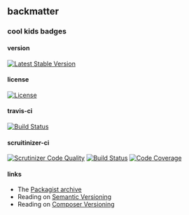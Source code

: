 
## backmatter

### cool kids badges

#### version

[![Latest Stable Version](https://poser.pugx.org/henderjon/chevron-hooks/v/stable.svg)](https://packagist.org/packages/henderjon/chevron-hooks)

#### license

[![License](https://poser.pugx.org/henderjon/chevron-hooks/license.svg)](https://packagist.org/packages/henderjon/chevron-hooks)

#### travis-ci

[![Build Status](https://travis-ci.org/henderjon/chevron.hooks.svg?branch=master)](https://travis-ci.org/henderjon/chevron.hooks)

#### scruitinizer-ci

[![Scrutinizer Code Quality](https://scrutinizer-ci.com/g/henderjon/chevron.hooks/badges/quality-score.png?b=master)](https://scrutinizer-ci.com/g/henderjon/chevron.hooks/?branch=master)
[![Build Status](https://scrutinizer-ci.com/g/henderjon/chevron.hooks/badges/build.png?b=master)](https://scrutinizer-ci.com/g/henderjon/chevron.hooks/build-status/master)
[![Code Coverage](https://scrutinizer-ci.com/g/henderjon/chevron.hooks/badges/coverage.png?b=master)](https://scrutinizer-ci.com/g/henderjon/chevron.hooks/?branch=master)

#### links

  - The [Packagist archive](https://packagist.org/packages/henderjon/chevron-hooks)
  - Reading on [Semantic Versioning](http://semver.org/)
  - Reading on [Composer Versioning](https://getcomposer.org/doc/01-basic-usage.md#package-versions)
